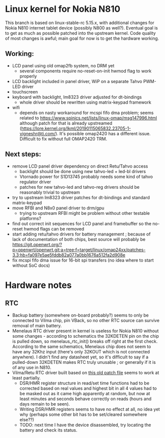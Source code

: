 
# Linux kernel for Nokia N810

This branch is based on linux-stable-rc 5.15.x, with additional changes for Nokia N810 internet tablet device (possibly N800 as well?).
Eventual goal is to get as much as possible patched into the upstream kernel.
Code quality of most changes is awful; main goal for now is to get the hardware working.

## Working:
- LCD panel using old omap2fb system, no DRM yet
  - several components require no-reset-on-init hwmod flag to work properly
- LCD backlight included in panel driver, WiP on a separate Tahvo PWM-LED driver
- touchscreen
- keyboard with backlight, lm8323 driver adjusted for dt-bindings
  - whole driver should be rewritten using matrix-keypad framework
- wifi
  - depends on nasty workaround for mcspi fifo dma problem; seems related to https://www.spinics.net/lists/linux-omap/msg147996.html although patch for that is already upstreamed (https://lore.kernel.org/lkml/20190115065832.23705-1-vigneshr@ti.com/). It's possible omap2420 has a different issue. Difficult to fix without full OMAP2420 TRM.

## Next steps:
- remove LCD panel driver dependency on direct Retu/Tahvo access
  - backlight should be done using new tahvo-led + led-bl drivers
  - Vtornado power for S1D13745 probably needs some kind of tahvo regulator driver
  - patches for new tahvo-led and tahvo-reg drivers should be reasonably trivial to upstream
- try to upstream lm8323 driver patches for dt-bindings and standard matrix-keypad
- move RFBI and N8x0 panel driver to drm/gpu
  - trying to upstream RFBI might be problem without other testable platforms?
- find out correct init sequences for LCD panel and framebuffer so the no-reset hwmod flags can be removed
- start adding retu/tahvo drivers for battery management ; because of lack of documentation of both chips, best source will probably be https://git.openwrt.org/?p=openwrt/openwrt.git;a=tree;f=target/linux/omap24xx/patches-3.3;hb=fa097e5ae5fddb82a077a0bb1676a512fa2d908e
- fix mcspi fifo dma issue for 16-bit spi transfers (no idea where to start without SoC docs)

# Hardware notes

## RTC

- Backup battery (somewhere on-board probably?) seems to only be connected to Vilma chip, pin VBack, so no other RTC source can survive removal of main battery.
- Menelaus RTC driver present in kernel is useless for Nokia N810 without some changes - according to schematics the 32KDETEN pin on the chip is pulled down, so menelaus_rtc_init() breaks off right at the first check. According to the same schematics, Menelaus chip does not seem to have any 32Khz input (there's only 32KOUT which is not connected anywhere). I didn't find any datasheet yet, so it's difficult to say if a pulled-down 32KDETEN makes RTC truly unusable ; or generally if it is of any use in N810.
- Vilma/Retu RTC driver built based on [this old patch file](https://git.openwrt.org/?p=openwrt/openwrt.git;a=blob;f=target/linux/omap24xx/patches-3.3/250-cbus.patch;h=b152a00b5b986b780be8d64443032d7c25e0594a;hb=fa097e5ae5fddb82a077a0bb1676a512fa2d908e) seems to work at least partially.
  - DSR/HMR register structure in read/set time functions had to be corrected based on real values and highest bit in all 4 values had to be masked out as it came high apparently at random, but now at least minutes and seconds behave correctly on reads (hours and days remain to be seen).
  - Writing DSR/HMR registers seems to have no effect at all, no idea yet why (perhaps some other bit has to be set/cleared somewhere else??)
  - TODO: next time I have the device disassembled, try locating the battery and check its status.


